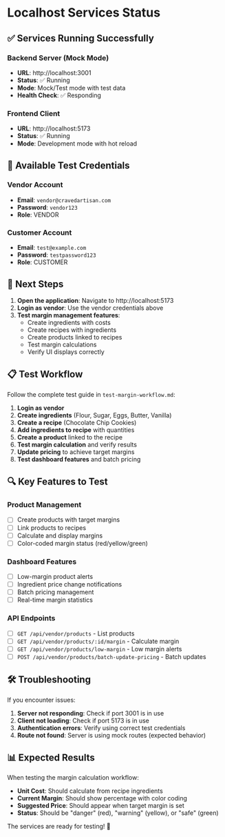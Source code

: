# Localhost Services Status

## ✅ Services Running Successfully

### Backend Server (Mock Mode)
- **URL**: http://localhost:3001
- **Status**: ✅ Running
- **Mode**: Mock/Test mode with test data
- **Health Check**: ✅ Responding

### Frontend Client
- **URL**: http://localhost:5173
- **Status**: ✅ Running
- **Mode**: Development mode with hot reload

## 🔧 Available Test Credentials

### Vendor Account
- **Email**: `vendor@cravedartisan.com`
- **Password**: `vendor123`
- **Role**: VENDOR

### Customer Account
- **Email**: `test@example.com`
- **Password**: `testpassword123`
- **Role**: CUSTOMER

## 🚀 Next Steps

1. **Open the application**: Navigate to http://localhost:5173
2. **Login as vendor**: Use the vendor credentials above
3. **Test margin management features**:
   - Create ingredients with costs
   - Create recipes with ingredients
   - Create products linked to recipes
   - Test margin calculations
   - Verify UI displays correctly

## 📋 Test Workflow

Follow the complete test guide in `test-margin-workflow.md`:

1. **Login as vendor**
2. **Create ingredients** (Flour, Sugar, Eggs, Butter, Vanilla)
3. **Create a recipe** (Chocolate Chip Cookies)
4. **Add ingredients to recipe** with quantities
5. **Create a product** linked to the recipe
6. **Test margin calculation** and verify results
7. **Update pricing** to achieve target margins
8. **Test dashboard features** and batch pricing

## 🔍 Key Features to Test

### Product Management
- [ ] Create products with target margins
- [ ] Link products to recipes
- [ ] Calculate and display margins
- [ ] Color-coded margin status (red/yellow/green)

### Dashboard Features
- [ ] Low-margin product alerts
- [ ] Ingredient price change notifications
- [ ] Batch pricing management
- [ ] Real-time margin statistics

### API Endpoints
- [ ] `GET /api/vendor/products` - List products
- [ ] `GET /api/vendor/products/:id/margin` - Calculate margin
- [ ] `GET /api/vendor/products/low-margin` - Low margin alerts
- [ ] `POST /api/vendor/products/batch-update-pricing` - Batch updates

## 🛠️ Troubleshooting

If you encounter issues:

1. **Server not responding**: Check if port 3001 is in use
2. **Client not loading**: Check if port 5173 is in use
3. **Authentication errors**: Verify using correct test credentials
4. **Route not found**: Server is using mock routes (expected behavior)

## 📊 Expected Results

When testing the margin calculation workflow:

- **Unit Cost**: Should calculate from recipe ingredients
- **Current Margin**: Should show percentage with color coding
- **Suggested Price**: Should appear when target margin is set
- **Status**: Should be "danger" (red), "warning" (yellow), or "safe" (green)

The services are ready for testing! 🎉 